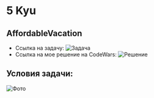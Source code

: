5 Kyu
======
AffordableVacation
-------------------
* Ссылка на задачу: ![Задача](https://www.codewars.com/kata/66871953e441f6da6e36a0cc)
* Ссылка на мое решение на CodeWars: ![Решение](https://www.codewars.com/kata/reviews/6687243989f71ba6c8bcb569/groups/668bf5dfb5ea2626636b6923)

Условия задачи:
---------------
![Фото](https://www.codewars.com/kata/66871953e441f6da6e36a0cc)